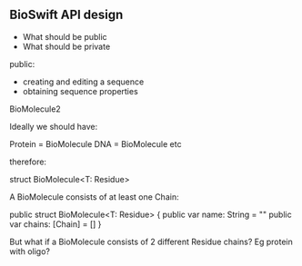 ## BioSwift API design

* What should be public
* What should be private


public:

* creating and editing a sequence
* obtaining sequence properties


BioMolecule2

Ideally we should have:

Protein = BioMolecule<AminoAcid>
DNA = BioMolecule<Nucleotide>
etc

therefore: 

struct BioMolecule<T: Residue>

A BioMolecule consists of at least one Chain:

public struct BioMolecule<T: Residue> {
    public var name: String = ""
    public var chains: [Chain<T>] = []
}

But what if a BioMolecule consists of 2 different Residue chains? Eg protein with oligo?
